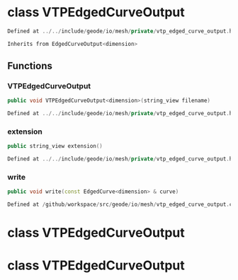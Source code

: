 # class VTPEdgedCurveOutput

```cpp
Defined at ../../include/geode/io/mesh/private/vtp_edged_curve_output.h#33
```

```cpp
Inherits from EdgedCurveOutput<dimension>
```



## Functions

### VTPEdgedCurveOutput

```cpp
public void VTPEdgedCurveOutput<dimension>(string_view filename)
```

```cpp
Defined at ../../include/geode/io/mesh/private/vtp_edged_curve_output.h#36
```

### extension

```cpp
public string_view extension()
```

```cpp
Defined at ../../include/geode/io/mesh/private/vtp_edged_curve_output.h#41
```

### write

```cpp
public void write(const EdgedCurve<dimension> & curve)
```

```cpp
Defined at /github/workspace/src/geode/io/mesh/vtp_edged_curve_output.cpp#105
```



# class VTPEdgedCurveOutput

# class VTPEdgedCurveOutput

